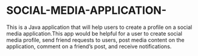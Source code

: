 # SOCIAL-MEDIA-APPLICATION-
This is a Java application that will help users to create a profile on a social media application.This app would be helpful for a user to create social media profile, send friend requests to users, post media content on the application, comment on a friend’s post, and receive notifications.

